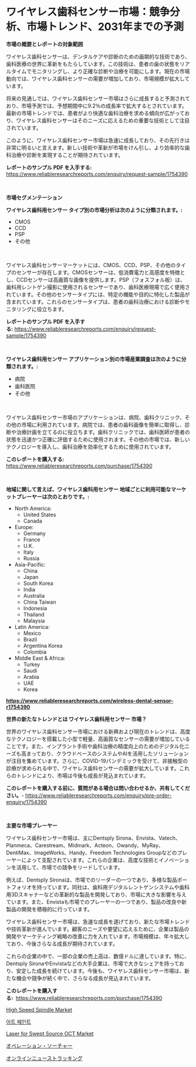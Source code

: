 <p><h1>ワイヤレス歯科センサー市場：競争分析、市場トレンド、2031年までの予測</h1></p><p><strong>市場の概要とレポートの対象範囲</strong></p>
<p><p>ワイヤレス歯科センサーは、デンタルケアや診断のための画期的な技術であり、歯科医療の世界に革新をもたらしています。この技術は、患者の歯の状態をリアルタイムでモニタリングし、より正確な診断や治療を可能にします。現在の市場動向では、ワイヤレス歯科センサーの需要が増加しており、市場規模が拡大しています。</p><p>将来の見通しでは、ワイヤレス歯科センサー市場はさらに成長すると予測されており、市場予測では、予想期間中に9.2％の成長率で拡大するとされています。最新の市場トレンドでは、患者がより快適な歯科治療を求める傾向が広がっており、ワイヤレス歯科センサーはそのニーズに応えるための重要な技術として注目されています。</p><p>このように、ワイヤレス歯科センサー市場は急速に成長しており、その先行きは非常に明るいと言えます。新しい技術や革新が市場をけん引し、より効率的な歯科治療や診断を実現することが期待されています。</p></p>
<p><strong>レポートのサンプル PDF を入手する:</strong> <a href="https://www.reliableresearchreports.com/enquiry/request-sample/1754390">https://www.reliableresearchreports.com/enquiry/request-sample/1754390</a></p>
<p>&nbsp;</p>
<p><strong>市場セグメンテーション</strong></p>
<p><strong>ワイヤレス歯科用センサー タイプ別の市場分析は次のように分類されます。:</strong></p>
<p><ul><li>CMOS</li><li>CCD</li><li>PSP</li><li>その他</li></ul></p>
<p>&nbsp;</p>
<p><p>ワイヤレス歯科センサーマーケットには、CMOS、CCD、PSP、その他のタイプのセンサーが存在します。CMOSセンサーは、低消費電力と高感度を特徴とし、CCDセンサーは高画質な画像を提供します。PSP（フォスフォル板）は、歯科用レントゲン撮影に使用されるセンサーであり、歯科医療現場で広く使用されています。その他のセンサータイプには、特定の機能や目的に特化した製品が含まれています。これらのセンサータイプは、患者の歯科治療における診断やモニタリングに役立ちます。</p></p>
<p><strong>レポートのサンプル PDF を入手する:</strong>&nbsp;<a href="https://www.reliableresearchreports.com/enquiry/request-sample/1754390">https://www.reliableresearchreports.com/enquiry/request-sample/1754390</a></p>
<p>&nbsp;</p>
<p><strong> ワイヤレス歯科用センサー アプリケーション別の市場産業調査は次のように分類されます。:</strong></p>
<p><ul><li>病院</li><li>歯科医院</li><li>その他</li></ul></p>
<p>&nbsp;</p>
<p><p>ワイヤレス歯科センサー市場のアプリケーションは、病院、歯科クリニック、その他の市場に利用されています。病院では、患者の歯科画像を簡単に取得し、診断や治療計画を立てるのに役立ちます。歯科クリニックでは、歯科医師が患者の状態を迅速かつ正確に評価するために使用されます。その他の市場では、新しいテクノロジーを導入し、歯科治療を効率化するために使用されています。</p></p>
<p><strong>このレポートを購入する:</strong>&nbsp; <a href="https://www.reliableresearchreports.com/purchase/1754390">https://www.reliableresearchreports.com/purchase/1754390</a></p>
<p>&nbsp;</p>
<p><strong>地域に関して言えば、ワイヤレス歯科用センサー 地域ごとに利用可能なマーケットプレーヤーは次のとおりです。:</strong></p>
<p><ul>
    <li>
        North America:
        <ul>
            <li>United States</li>
            <li>Canada</li>
        </ul>
    </li>
    <li>
        Europe:
        <ul>
            <li>Germany</li>
            <li>France</li>
            <li>U.K.</li>
            <li>Italy</li>
            <li>Russia</li>
        </ul>
    </li>
    <li>
        Asia-Pacific:
        <ul>
            <li>China</li>
            <li>Japan</li>
            <li>South Korea</li>
            <li>India</li>
            <li>Australia</li>
            <li>China Taiwan</li>
            <li>Indonesia</li>
            <li>Thailand</li>
            <li>Malaysia</li>
        </ul>
    </li>
    <li>
        Latin America:
        <ul>
            <li>Mexico</li>
            <li>Brazil</li>
            <li>Argentina Korea</li>
            <li>Colombia</li>
        </ul>
    </li>
    <li>
        Middle East & Africa:
        <ul>
            <li>Turkey</li>
            <li>Saudi</li>
            <li>Arabia</li>
            <li>UAE</li>
            <li>Korea</li>
        </ul>
    </li>
    </ul></p>
<p><strong><a href="https://www.reliableresearchreports.com/wireless-dental-sensor-r1754390">https://www.reliableresearchreports.com/wireless-dental-sensor-r1754390</a></strong>&nbsp;</p>
<p><strong>世界の新たなトレンドとは ワイヤレス歯科用センサー 市場？</strong></p>
<p><p>世界のワイヤレス歯科センサー市場における新興および現在のトレンドは、高度なテクノロジーを搭載した小型で軽量、高画質なセンサーの需要が増加していることです。また、インプラント手術や歯科治療の精度向上のためのデジタル化ニーズも高まっており、クラウドベースのシステムやAIを活用したソリューションが注目を集めています。さらに、COVID-19パンデミックを受けて、非接触型の診療が求められる中で、ワイヤレス歯科センサーの需要が拡大しています。これらのトレンドにより、市場は今後も成長が見込まれています。</p></p>
<p><strong>このレポートを購入する前に、質問がある場合は問い合わせるか、共有してください。</strong>- <a href="https://www.reliableresearchreports.com/enquiry/pre-order-enquiry/1754390">https://www.reliableresearchreports.com/enquiry/pre-order-enquiry/1754390</a></p>
<p>&nbsp;</p>
<p><strong>主要な市場プレーヤー</strong></p>
<p><p>ワイヤレス歯科センサー市場は、主にDentsply Sirona、Envista、Vatech、Planmeca、Carestream、Midmark、Acteon、Owandy、MyRay、DentiMax、ImageWorks、Handy、Freedom Technologies Groupなどのプレーヤーによって支配されています。これらの企業は、高度な技術とイノベーションを活用して、市場での競争をリードしています。</p><p>例えば、Dentsply Sironaは、市場でのリーダーの一つであり、多様な製品ポートフォリオを持っています。同社は、歯科用デジタルレントゲンシステムや歯科用3Dスキャナーなどの革新的な製品を開発しており、市場に大きな影響を与えています。また、Envistaも市場でのプレーヤーの一つであり、製品の改良や新製品の開発を積極的に行っています。</p><p>ワイヤレス歯科センサー市場は、急速な成長を遂げており、新たな市場トレンドや技術革新が進んでいます。顧客のニーズや要望に応えるために、企業は製品の開発やマーケティング戦略の改善に力を入れています。市場規模は、年々拡大しており、今後さらなる成長が期待されています。</p><p>これらの企業の中で、一部の企業の売上高は、数億ドルに達しています。特に、Dentsply SironaやEnvistaなどの大手企業は、市場で大きなシェアを持っており、安定した成長を続けています。今後も、ワイヤレス歯科センサー市場は、新たな機会や競争が続く中で、さらなる成長が見込まれています。</p></p>
<p><strong>このレポートを購入する:</strong>&nbsp;&nbsp;<a href="https://www.reliableresearchreports.com/purchase/1754390">https://www.reliableresearchreports.com/purchase/1754390</a></p>
<p><p><a href="https://view.publitas.com/reportprime-1/high-speed-spindle-market-comprehensive-assessment-by-type-application-and-geography/">High Speed Spindle Market</a></p><p><a href="https://medium.com/@lolitanader1/%EC%95%84%ED%8A%B8-%ED%8E%98%EC%9D%B8%ED%8A%B8-%EC%8B%9C%EC%9E%A5-%EA%B7%9C%EB%AA%A8-%EB%B0%8F-%EC%8B%9C%EC%9E%A5-%EB%8F%99%ED%96%A5-%EC%A0%84%EC%B2%B4-%EC%82%B0%EC%97%85-%EA%B0%9C%EC%9A%94-2024%EB%85%84%EB%B6%80%ED%84%B0-2031%EB%85%84%EA%B9%8C%EC%A7%80-445040e15a6b">아트 페인트</a></p><p><a href="https://flame-sidecar-702.notion.site/Laser-for-Swept-Source-OCT-Market-Size-Reveals-the-Best-Marketing-Channels-In-Global-Industry-9ac2dfb8c7ed431c8eed4fd6526e9d7f">Laser for Swept Source OCT Market</a></p><p><a href="https://medium.com/@lonnierami89675202/%E6%89%8B%E8%A1%93%E7%94%A8%E7%B3%B8%E5%B8%82%E5%A0%B4%E8%AA%BF%E6%9F%BB%E3%83%AC%E3%83%9D%E3%83%BC%E3%83%88-%E3%81%9D%E3%81%AE%E6%AD%B4%E5%8F%B2%E3%81%A82031%E5%B9%B4%E3%81%BE%E3%81%A7%E3%81%AE%E4%BA%88%E6%B8%AC-c41718cf32ad">オペレーション・ソーチャー</a></p><p><a href="https://medium.com/@luckeycorbin/%E3%82%AA%E3%83%B3%E3%83%A9%E3%82%A4%E3%83%B3%E3%83%8B%E3%83%A5%E3%83%BC%E3%82%B9%E3%83%88%E3%83%A9%E3%83%83%E3%82%AD%E3%83%B3%E3%82%B0%E5%B8%82%E5%A0%B4%E3%81%AE%E3%83%A1%E3%83%88%E3%83%AA%E3%82%AF%E3%82%B9%E3%82%92%E8%A7%A3%E8%AA%AD%E3%81%99%E3%82%8B-%E5%B8%82%E5%A0%B4%E3%82%B7%E3%82%A7%E3%82%A2-%E3%83%88%E3%83%AC%E3%83%B3%E3%83%89-%E6%88%90%E9%95%B7%E3%83%91%E3%82%BF%E3%83%BC%E3%83%B3-a10bcdb2aa00">オンラインニューストラッキング</a></p></p>